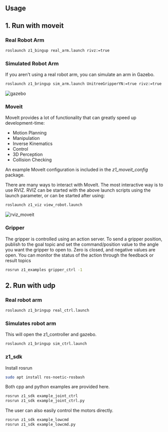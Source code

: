 ## Usage

## 1. Run with moveit

### Real Robot Arm

```bash
roslaunch z1_bingup real_arm.launch rivz:=true
```

### Simulated Robot Arm

If you aren't using a real robot arm, you can simulate an arm in Gazebo.

```bash
roslaunch z1_bringup sim_arm.launch UnitreeGripperYN:=true rivz:=true
```

![gazebo](image/gazebo.png)

### Moveit

MoveIt provides a lot of functionality that can greatly speed up development-time:

* Motion Planning
* Manipulation
* Inverse Kinematics
* Control
* 3D Perception
* Collision Checking

An example MoveIt configuration is included in the *z1_moveit_config* package.

There are many ways to interact with MoveIt.  The most interactive way is to use RVIZ.  RVIZ can be started with the above launch scripts using the launch parameter, or can be started after using:

```bash
roslaunch z1_viz view_robot.launch
```

![rviz_moveit](image/rviz_moveit.png)

### Gripper

The gripper is controlled using an action server. To send a gripper position, publish to the goal topic and set the command/position value to the angle you want the gripper to open to. Zero is closed, and negative values are open. You can monitor the status of the action through the feedback or result topics

```bash
rosrun z1_examples gripper_ctrl -1
```

## 2. Run with udp


### Real robot arm

```bash
roslaunch z1_bringup real_ctrl.launch
```

### Simulates robot arm

This will open the z1_controller and gazebo.

```bash
roslaunch z1_bringup sim_ctrl.launch
```

### z1_sdk

Install rosrun
```bash
sudo apt install ros-noetic-rosbash
```
Both cpp and python examples are provided here.

```bash
rosrun z1_sdk example_joint_ctrl
rosrun z1_sdk example_joint_ctrl.py
```

The user can also easily control the motors directly.

```bash
rosrun z1_sdk example_lowcmd
rosrun z1_sdk example_lowcmd.py
```
